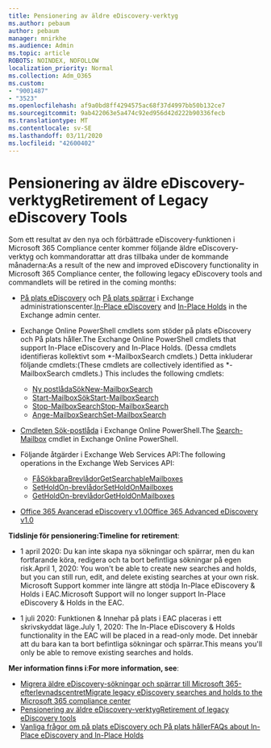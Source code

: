 ```yaml
---
title: Pensionering av äldre eDiscovery-verktyg
ms.author: pebaum
author: pebaum
manager: mnirkhe
ms.audience: Admin
ms.topic: article
ROBOTS: NOINDEX, NOFOLLOW
localization_priority: Normal
ms.collection: Adm_O365
ms.custom:
- "9001487"
- "3523"
ms.openlocfilehash: af9a0bd8ff4294575ac68f37d4997bb50b132ce7
ms.sourcegitcommit: 9ab422063e5a474c92ed956d42d222b90336fecb
ms.translationtype: MT
ms.contentlocale: sv-SE
ms.lasthandoff: 03/11/2020
ms.locfileid: "42600402"
---
```

# <a name="retirement-of-legacy-ediscovery-tools"></a><span data-ttu-id="5e623-102">Pensionering av äldre eDiscovery-verktyg</span><span class="sxs-lookup"><span data-stu-id="5e623-102">Retirement of Legacy eDiscovery Tools</span></span>

<span data-ttu-id="5e623-103">Som ett resultat av den nya och förbättrade eDiscovery-funktionen i Microsoft 365 Compliance center kommer följande äldre eDiscovery-verktyg och kommandorattar att dras tillbaka under de kommande månaderna:</span><span class="sxs-lookup"><span data-stu-id="5e623-103">As a result of the new and improved eDiscovery functionality in Microsoft 365 Compliance center, the following legacy eDiscovery tools and commandlets will be retired in the coming months:</span></span>

- <span data-ttu-id="5e623-104">[På plats eDiscovery](https://docs.microsoft.com/exchange/security-and-compliance/in-place-ediscovery/in-place-ediscovery) och [På plats spärrar](https://docs.microsoft.com/exchange/security-and-compliance/create-or-remove-in-place-holds) i Exchange administrationscenter.</span><span class="sxs-lookup"><span data-stu-id="5e623-104">[In-Place eDiscovery](https://docs.microsoft.com/exchange/security-and-compliance/in-place-ediscovery/in-place-ediscovery) and [In-Place Holds](https://docs.microsoft.com/exchange/security-and-compliance/create-or-remove-in-place-holds) in the Exchange admin center.</span></span>

- <span data-ttu-id="5e623-105">Exchange Online PowerShell cmdlets som stöder på plats eDiscovery och På plats håller.</span><span class="sxs-lookup"><span data-stu-id="5e623-105">The Exchange Online PowerShell cmdlets that support In-Place eDiscovery and In-Place Holds.</span></span> <span data-ttu-id="5e623-106">(Dessa cmdlets identifieras kollektivt som \*-MailboxSearch cmdlets.) Detta inkluderar följande cmdlets:</span><span class="sxs-lookup"><span data-stu-id="5e623-106">(These cmdlets are collectively identified as \*-MailboxSearch cmdlets.) This includes the following cmdlets:</span></span>

    - [<span data-ttu-id="5e623-107">Ny postlådaSök</span><span class="sxs-lookup"><span data-stu-id="5e623-107">New-MailboxSearch</span></span>](https://docs.microsoft.com/powershell/module/exchange/policy-and-compliance-content-search/new-mailboxsearch)
    - [<span data-ttu-id="5e623-108">Start-MailboxSök</span><span class="sxs-lookup"><span data-stu-id="5e623-108">Start-MailboxSearch</span></span>](https://docs.microsoft.com/powershell/module/exchange/policy-and-compliance-content-search/start-mailboxsearch)
    - [<span data-ttu-id="5e623-109">Stop-MailboxSearch</span><span class="sxs-lookup"><span data-stu-id="5e623-109">Stop-MailboxSearch</span></span>](https://docs.microsoft.com/powershell/module/exchange/policy-and-compliance-content-search/stop-mailboxsearch)
    - [<span data-ttu-id="5e623-110">Ange-MailboxSearch</span><span class="sxs-lookup"><span data-stu-id="5e623-110">Set-MailboxSearch</span></span>](https://docs.microsoft.com/powershell/module/exchange/policy-and-compliance-content-search/set-mailboxsearch)

- <span data-ttu-id="5e623-111">[Cmdleten Sök-postlåda](https://docs.microsoft.com/powershell/module/exchange/mailboxes/search-mailbox?view=exchange-ps) i Exchange Online PowerShell.</span><span class="sxs-lookup"><span data-stu-id="5e623-111">The [Search-Mailbox](https://docs.microsoft.com/powershell/module/exchange/mailboxes/search-mailbox?view=exchange-ps) cmdlet in Exchange Online PowerShell.</span></span>
- <span data-ttu-id="5e623-112">Följande åtgärder i Exchange Web Services API:</span><span class="sxs-lookup"><span data-stu-id="5e623-112">The following operations in the Exchange Web Services API:</span></span>
    - [<span data-ttu-id="5e623-113">FåSökbaraBrevlådor</span><span class="sxs-lookup"><span data-stu-id="5e623-113">GetSearchableMailboxes</span></span>](https://docs.microsoft.com/exchange/client-developer/web-service-reference/getsearchablemailboxes-operation)
    - [<span data-ttu-id="5e623-114">SetHoldOn-brevlådor</span><span class="sxs-lookup"><span data-stu-id="5e623-114">SetHoldOnMailboxes</span></span>](https://docs.microsoft.com/exchange/client-developer/web-service-reference/setholdonmailboxes-operation)
    - [<span data-ttu-id="5e623-115">GetHoldOn-brevlådor</span><span class="sxs-lookup"><span data-stu-id="5e623-115">GetHoldOnMailboxes</span></span>](https://docs.microsoft.com/exchange/client-developer/web-service-reference/getholdonmailboxes-operation)

- [<span data-ttu-id="5e623-116">Office 365 Avancerad eDiscovery v1.0</span><span class="sxs-lookup"><span data-stu-id="5e623-116">Office 365 Advanced eDiscovery v1.0</span></span>](https://docs.microsoft.com/microsoft-365/compliance/office-365-advanced-ediscovery)

<span data-ttu-id="5e623-117">**Tidslinje för pensionering:**</span><span class="sxs-lookup"><span data-stu-id="5e623-117">**Timeline for retirement**:</span></span>
- <span data-ttu-id="5e623-118">1 april 2020: Du kan inte skapa nya sökningar och spärrar, men du kan fortfarande köra, redigera och ta bort befintliga sökningar på egen risk.</span><span class="sxs-lookup"><span data-stu-id="5e623-118">April 1, 2020: You won't be able to create new searches and holds, but you can still run, edit, and delete existing searches at your own risk.</span></span> <span data-ttu-id="5e623-119">Microsoft Support kommer inte längre att stödja In-Place eDiscovery & Holds i EAC.</span><span class="sxs-lookup"><span data-stu-id="5e623-119">Microsoft Support will no longer support In-Place eDiscovery & Holds in the EAC.</span></span>

- <span data-ttu-id="5e623-120">1 juli 2020: Funktionen & Innehar på plats i EAC placeras i ett skrivskyddat läge.</span><span class="sxs-lookup"><span data-stu-id="5e623-120">July 1, 2020: The In-Place eDiscovery & Holds functionality in the EAC will be placed in a read-only mode.</span></span> <span data-ttu-id="5e623-121">Det innebär att du bara kan ta bort befintliga sökningar och spärrar.</span><span class="sxs-lookup"><span data-stu-id="5e623-121">This means you'll only be able to remove existing searches and holds.</span></span>

<span data-ttu-id="5e623-122">**Mer information finns i**:</span><span class="sxs-lookup"><span data-stu-id="5e623-122">**For more information, see**:</span></span>

 - [<span data-ttu-id="5e623-123">Migrera äldre eDiscovery-sökningar och spärrar till Microsoft 365-efterlevnadscentret</span><span class="sxs-lookup"><span data-stu-id="5e623-123">Migrate legacy eDiscovery searches and holds to the Microsoft 365 compliance center</span></span>](https://docs.microsoft.com/microsoft-365/compliance/migrate-legacy-ediscovery-searches-and-holds)
 - [<span data-ttu-id="5e623-124">Pensionering av äldre eDiscovery-verktyg</span><span class="sxs-lookup"><span data-stu-id="5e623-124">Retirement of legacy eDiscovery tools</span></span>](https://docs.microsoft.com/microsoft-365/compliance/legacy-ediscovery-retirement)
 - [<span data-ttu-id="5e623-125">Vanliga frågor om på plats eDiscovery och På plats håller</span><span class="sxs-lookup"><span data-stu-id="5e623-125">FAQs about In-Place eDiscovery and In-Place Holds</span></span>](https://docs.microsoft.com/microsoft-365/compliance/legacy-ediscovery-retirement#faqs-about-in-place-ediscovery-and-in-place-holds)



